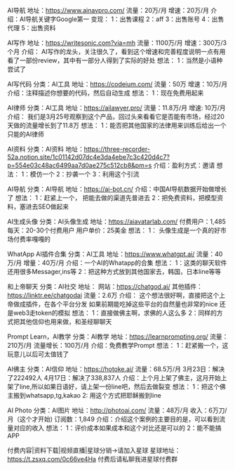 AI导航
地址：https://www.ainavpro.com/
流量：20万/月
增速：20万/月
介绍：AI导航关键字Google第一
变现：
1：出售课程
2：aff
3：出售账号
4：出售代理
5：出售资料

AI写作
地址：https://writesonic.com?via=mh
流量：1100万/月
增速：300万/3个月
介绍：
AI写作的龙头，关注很久了，看到这个增速和完善程度说明一点有用
看了一部份review，其中有一部分人得到了实际的好处
想法：
1：当然是小语种尝试了


AI写代码
分类：AI工具
地址：https://codeium.com/
流量：50万
增速：10万/月
介绍：注释描述你想要的代码，然后自动生成
想法：
1：现在免费用起来


AI律师
分类：AI工具
地址：https://ailawyer.pro/
流量：11.8万/月
增速: 10万/月
介绍：
我们是3月25号观察到这个产品，回过头来看看它是否能有市场，经过20天做的流量增长到了11.8万
想法：
1：能否把其他国家的法律用来训练后给出一个只能的AI律师


AI资料
分类：AI资料
地址：https://three-recorder-52a.notion.site/1c01142d07dc4e3da4ebe7c3c420d4c7?p=554e03c48ac6499aa7d0ae275c512cb8&pm=s
介绍：盈利方式：邀请
想法：
1：模仿一个
2：抄袭一个
3：利用这个引流


AI导航
分类：AI导航
地址：https://ai-bot.cn/
介绍：中国AI导航数据开始做增长了
想法：
1：赶紧上一个， 把能去做的渠道先普进去
2：把免费资料，把模型资料，塞进去SEO做起来


AI生成头像
分类：AI头像生成
地址：https://aiavatarlab.com/
付费用户：1,485 
每天：20-30个付费用户
用户单价：25美金
想法：
1： 头像生成是一个真的好市场付费率嘎嘎的


WhatApp AI插件合集
分类：AI工具
地址：https://www.whatgpt.ai/
流量：40万/月
增量：40万/月
介绍：一个AI的Whatapp的合集
想法：
1：这类的聊天软件还用很多Messager,ins等
2：把这种方式放到其他国家去，韩国，日本line等等

和上帝聊天
分类：AI社交
地址：
网站：https://chatgod.ai/
其他插件：
https://linktr.ee/chatgodai
流量：2.6万
介绍：
这个想法很好啊，直接把这个上帝做成插件，在各个平台分发
如果前期能吃掉这些平台的自然量也非常的nice
还是web3走token的模拟
想法：
1：直接做佛主啊，求佛的人这么多
2：同样的方式把其他信仰也用来做，和圣经聊聊天


Prompt Learn，AI教学
分类：AI教学
地址：https://learnprompting.org/
流量：210万/月
流量增长：100万/月
介绍：免费教学Prompt
想法：
1：赶紧搬一个，这玩意儿以后可太值钱了



AI佛主
分类：AI信仰
地址：https://hotoke.ai/
流量：68.5万/月
3月23日：解决了222492人
4月17日：解决了338,837人
介绍：上个月上架了佛主，这月开始上架了line,所以如果日语好，请上架一份line吧，然后去做裂变
想法：
1：把这个佛主搬到whatsapp,tg,kakao
2: 用这个方式把耶稣搬到line


AI Photo
分类：AI图片
地址：http://photoai.com/
流量：48万/月
收入：6万刀/月（这个才开始)
订阅数：1,849
介绍：介绍这个案例的主要目的是，可以看到流量对应的收入
想法：
1：评价成本如果成本和这个对比还是可以的
2：能不能搞APP

付费内容|资料下载|视频直播|星球分销->请加入星球
星球地址：https://t.zsxq.com/0c66ve4Ha
付费后请私聊我进星球付费群
